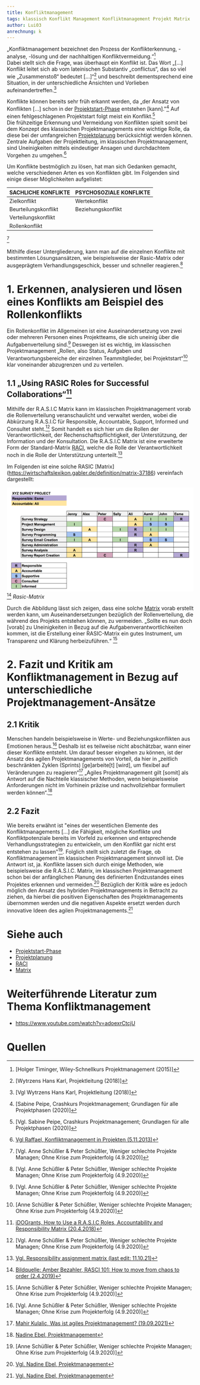 ```yaml
---
title: Konfliktmanagement
tags: klassisch Konflikt Management Konfliktmanagement Projekt Matrix
author: Lui03
anrechnung: k
---
```


„Konfliktmanagement bezeichnet den Prozess der Konflikterkennung, -analyse, -lösung und der nachhaltigen Konfliktvermeidung.“[^1]  
Dabei stellt sich die Frage, was überhaupt ein Konflikt ist.
Das Wort „[…] Konflikt leitet sich ab vom lateinischen Substantiv „conflictus“, das so viel wie „Zusammenstoß“ bedeutet […]“[^2]
und beschreibt dementsprechend eine Situation, in der unterschiedliche Ansichten und Vorlieben aufeinandertreffen.[^3]

Konflikte können bereits sehr früh erkannt werden, da „der Ansatz von Konflikten […] 
schon in der [Projektstart-Phase](Projektphasen_klassisch.md) entstehen [kann]."[^4]
Auf einen fehlgeschlagenen Projektstart folgt meist ein Konflikt.[^5]  
Die frühzeitige Erkennung und Vermeidung von Konflikten spielt somit bei dem Konzept des klassischen Projektmanagements eine wichtige Rolle, 
da diese bei der umfangreichen [Projektplanung](Projektplanung.md) berücksichtigt werden können.  
Zentrale Aufgaben der Projektleitung, im klassischen Projektmanagement, sind Uneinigkeiten mittels eindeutiger Ansagen und durchdachtem Vorgehen zu umgehen.[^6]

Um Konflikte bestmöglich zu lösen, hat man sich Gedanken gemacht, welche verschiedenen Arten es von Konflikten gibt. 
Im Folgenden sind einige dieser Möglichkeiten aufgelistet:

| SACHLICHE KONFLIKTE  | PSYCHOSOZIALE KONFLIKTE |
| ---------------------| ---------------------- |
| Zielkonflikt         | Wertekonflikt          |
| Beurteilungskonflikt | Beziehungskonflikt     |
| Verteilungskonflikt  |                        |
| Rollenkonflikt       |                        |

[^7]
 
Mithilfe dieser Untergliederung, kann man auf die einzelnen Konflikte mit bestimmten Lösungsansätzen, wie beispielsweise der Rasic-Matrix oder ausgeprägtem Verhandlungsgeschick, besser und schneller reagieren.[^7]



# 1. Erkennen, analysieren und lösen eines Konflikts am Beispiel des Rollenkonflikts

Ein Rollenkonflikt im Allgemeinen ist eine Auseinandersetzung von zwei oder mehreren Personen eines Projektteams,
die sich uneinig über die Aufgabenverteilung sind.[^7]
Deswegen ist es wichtig, im klassischen Projektmanagement 
„Rollen, also Status, Aufgaben und Verantwortungsbereiche der einzelnen Teammitglieder, bei Projektstart“[^8] klar voneinander abzugrenzen und zu verteilen.

## 1.1 „Using RASIC Roles for Successful Collaborations“[^9]

Mithilfe der R.A.S.I.C Matrix kann im klassischen Projektmanagement vorab die Rollenverteilung veranschaulicht und verwaltet werden,
wobei die Abkürzung R.A.S.I.C für Responsible, Accountable, Support, Informed und Consultet steht.[^7]
Somit handelt es sich hier um die Rollen der Verantwortlichkeit, der Rechenschaftspflichtigkeit, der Unterstützung, der Information und der Konsultation.
Die R.A.S.I.C Matrix ist eine erweiterte Form der Standard-Matrix [RACI](RACI.md),
welche die Rolle der Verantwortlichkeit noch in die Rolle der Unterstützung unterteilt.[^10]

Im Folgenden ist eine solche RASIC [Matrix] (https://wirtschaftslexikon.gabler.de/definition/matrix-37186) vereinfach dargestellt:

![Rasic-Matrix](Konfliktmanagement/Rasic.Matrix.png) [^11]
*Rasic-Matrix*


Durch die Abbildung lässt sich zeigen, dass eine solche [Matrix](Matrix_Projektorganisation.md) vorab erstellt werden kann, um Auseinandersetzungen bezüglich der Rollenverteilung, die während des Projekts entstehen können, zu vermeiden. „Sollte es nun doch [vorab] zu Uneinigkeiten in Bezug auf die Aufgabenverantwortlichkeiten kommen, ist die Erstellung einer RASIC-Matrix ein gutes Instrument, um Transparenz und Klärung herbeizuführen.“ [^8]


# 2. Fazit und Kritik am Konfliktmanagement in Bezug auf unterschiedliche Projektmanagement-Ansätze

## 2.1 Kritik

Menschen handeln beispielsweise in Werte- und Beziehungskonflikten aus Emotionen heraus.[^7] Deshalb ist es teilweise nicht abschätzbar, wann einer dieser Konflikte entsteht. Um darauf besser eingehen zu können, ist der Ansatz des agilen Projektmanagements von Vorteil, da hier in „zeitlich beschränkten Zyklen (Sprints) [ge]arbeite[t] [wird], um flexibel auf Veränderungen zu reagieren“[^12] „Agiles Projektmanagement gilt [somit] als Antwort auf die Nachteile klassischer Methoden, wenn beispielsweise Anforderungen nicht im Vorhinein präzise und nachvollziehbar formuliert werden können“.[^13]

## 2.2 Fazit

Wie bereits erwähnt ist "eines der wesentlichen Elemente des Konfliktmanagements […] die Fähigkeit, mögliche Konflikte und Konfliktpotenziale bereits im Vorfeld zu erkennen und entsprechende Verhandlungsstrategien zu entwickeln, um den Konflikt gar nicht erst entstehen zu lassen"[^8]. Folglich stellt sich zuletzt die Frage, ob Konfliktmanagement im klassischen Projektmanagement sinnvoll ist. Die Antwort ist, ja. Konflikte lassen sich durch einige Methoden, wie beispielsweise die R.A.S.I.C. Matrix, im klassischen Projektmanagement schon bei der anfänglichen Planung des definierten Endzustandes eines Projektes erkennen und vermeiden.[^14] Bezüglich der Kritik wäre es jedoch möglich den Ansatz des hybriden Projektmanagements in Betracht zu ziehen, da hierbei die positiven Eigenschaften des Projektmanagements übernommen werden und die negativen Aspekte ersetzt werden durch innovative Ideen des agilen Projektmanagements.[^14]



# Siehe auch

* [Projektstart-Phase](Projektphasen_klassisch.md)
* [Projektplanung](Projektplanung.md)
* [RACI](RACI.md)
* [Matrix](Matrix_Projektorganisation.md)

# Weiterführende Literatur zum Thema Konfliktmanagement 

* https://www.youtube.com/watch?v=adoexrCtcjU

# Quellen

[^1]: [Holger Timinger, Wiley-Schnellkurs Projektmanagement (2015)]
[^2]: [Wytrzens Hans Karl, Projektleitung (2018)]
[^3]: [Vgl Wytrzens Hans Karl, Projektleitung (2018)]
[^4]: [Sabine Peipe, Crashkurs Projektmanagement; Grundlagen für alle Projektphasen (2020)]
[^5]: [Vgl. Sabine Peipe, Crashkurs Projektmanagement; Grundlagen für alle Projektphasen (2020)]
[^6]: [Vgl Raffael, Konfliktmanagement in Projekten (5.11.2013)](https://derwirtschaftsinformatiker.de/2013/11/05/projektmanagement/konfliktmanagement-in-projekten/)
[^7]: [Vgl. Anne Schüßler & Peter Schüßler, Weniger schlechte Projekte Managen; Ohne Krise zum Projekterfolg (4.9.2020)]
[^8]: [Anne Schüßler & Peter Schüßler, Weniger schlechte Projekte Managen; Ohne Krise zum Projekterfolg (4.9.2020)]
[^9]: [iDOGrants, How to Use a R.A.S.I.C Roles, Accountability and Responsibility Matrix (20.4.2018)](https://idogrants.org/2018/04/20/how-to-use-a-r-a-s-i-c-roles-accountability-and-responsibility-matrix/)
[^10]: [Vgl. Responsibility assignment matrix (last edit: 11.10.21)](https://en.wikipedia.org/wiki/Responsibility_assignment_matrix)
[^11]: [Bildquelle: Amber Bezahler, RASCI 101: How to move from chaos to order (2.4.2019)](https://medium.com/@abezahler/rasci-101-how-to-move-from-chaos-to-order-5b25db0869f4)
[^12]: [Mahir Kulalic, Was ist agiles Projektmanagement? (19.09.2021)](https://www.factro.de/blog/agiles-projektmanagement/)
[^13]: [Nadine Ebel, Projektmanagement](https://www.materna.de/Microsite/Monitor/DE/2020-01/Management-und-Strategie/pm-methoden/pm-methoden)
[^14]: [Vgl. Nadine Ebel, Projektmanagement](https://www.materna.de/Microsite/Monitor/DE/2020-01/Management-und-Strategie/pm-methoden/pm-methoden)


